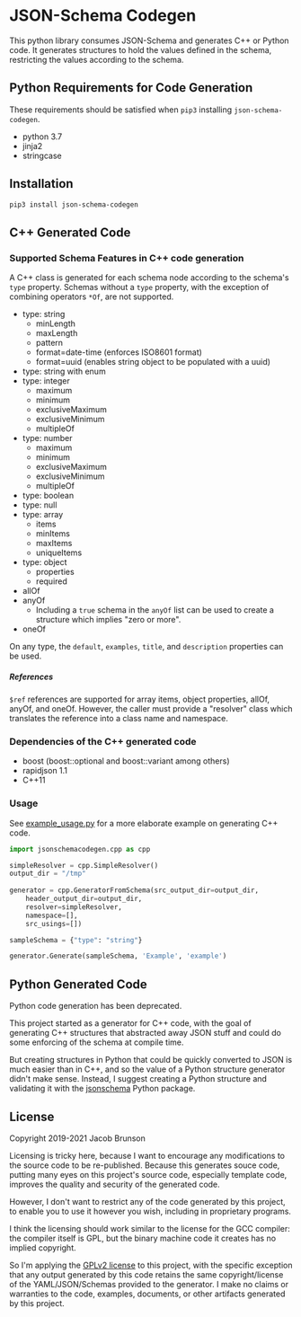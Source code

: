 # JSON-Schema Codegen

This python library consumes JSON-Schema and generates C++ or Python code.  It generates structures to hold the values defined in the schema, restricting the values according to the schema. 

## Python Requirements for Code Generation

These requirements should be satisfied when `pip3` installing `json-schema-codegen`.

* python 3.7
* jinja2
* stringcase

## Installation

```sh
pip3 install json-schema-codegen
```

## C++ Generated Code

### Supported Schema Features in C++ code generation

A C++ class is generated for each schema node according to the schema's `type` property.  Schemas without a `type` property, with the exception of combining operators `*Of`, are not supported.

* type: string
    * minLength
    * maxLength
    * pattern
    * format=date-time (enforces ISO8601 format)
    * format=uuid (enables string object to be populated with a uuid)
* type: string with enum
* type: integer
    * maximum
    * minimum
    * exclusiveMaximum
    * exclusiveMinimum
    * multipleOf
* type: number
    * maximum
    * minimum
    * exclusiveMaximum
    * exclusiveMinimum
    * multipleOf 
* type: boolean
* type: null
* type: array
    * items
    * minItems
    * maxItems
    * uniqueItems
* type: object
    * properties
    * required
* allOf
* anyOf
    * Including a `true` schema in the `anyOf` list can be used to create a structure which implies "zero or more".
* oneOf

On any type, the `default`, `examples`, `title`, and `description` properties can be used.

##### References

`$ref` references are supported for array items, object properties, allOf, anyOf, and oneOf.  However, the caller must provide a "resolver" class which translates the reference into a class name and namespace. 

### Dependencies of the C++ generated code

* boost (boost::optional and boost::variant among others)
* rapidjson 1.1
* C++11

### Usage
See [example_usage.py](./examples/example_usage.py) for a more elaborate example on generating C++ code.

```py
import jsonschemacodegen.cpp as cpp

simpleResolver = cpp.SimpleResolver()
output_dir = "/tmp"
    
generator = cpp.GeneratorFromSchema(src_output_dir=output_dir,
    header_output_dir=output_dir, 
    resolver=simpleResolver,
    namespace=[],
    src_usings=[])

sampleSchema = {"type": "string"}

generator.Generate(sampleSchema, 'Example', 'example')
```

## Python Generated Code

Python code generation has been deprecated.

This project started as a generator for C++ code, with the goal of generating C++ structures that abstracted away JSON stuff and could do some enforcing of the schema at compile time.

But creating structures in Python that could be quickly converted to JSON is much easier than in C++, and so the value of a Python structure generator didn't make sense.  Instead, I suggest creating a Python structure and validating it with the [jsonschema](https://pypi.org/project/jsonschema/) Python package.

## License

Copyright 2019-2021 Jacob Brunson

Licensing is tricky here, because I want to encourage any modifications to the source code to be re-published.  Because this generates souce code, putting many eyes on this project's source code, especially template code, improves the quality and security of the generated code.

However, I don't want to restrict any of the code generated by this project, to enable you to use it however you wish, including in proprietary programs.

I think the licensing should work similar to the license for the GCC compiler: the compiler itself is GPL, but the binary machine code it creates has no implied copyright.

So I'm applying the [GPLv2 license](./LICENSE) to this project, with the specific exception that any output generated by this code retains the same copyright/license of the YAML/JSON/Schemas provided to the generator.  I make no claims or warranties to the code, examples, documents, or other artifacts generated by this project.


